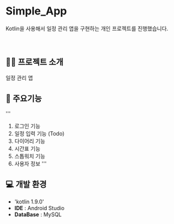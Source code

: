 # Simple_App
Kotlin을 사용해서 일정 관리 앱을 구현하는 개인 프로젝트를 진행했습니다.   
<br/><br/>

## 👨‍🏫 프로젝트 소개
일정 관리 앱
<br/>

## 📌 주요기능
'''
1. 로그인 기능
2. 일정 입력 기능 (Todo)
3. 다이어리 기능
4. 시간표 기능
5. 스톱워치 기능
6. 사용자 정보
'''
## 💻 개발 환경   
- 'kotlin 1.9.0'
- **IDE** : Android Studio
- **DataBase** : MySQL
<br/>



